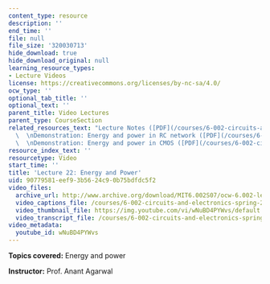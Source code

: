 ```yaml
---
content_type: resource
description: ''
end_time: ''
file: null
file_size: '320030713'
hide_download: true
hide_download_original: null
learning_resource_types:
- Lecture Videos
license: https://creativecommons.org/licenses/by-nc-sa/4.0/
ocw_type: ''
optional_tab_title: ''
optional_text: ''
parent_title: Video Lectures
parent_type: CourseSection
related_resources_text: "Lecture Notes ([PDF](/courses/6-002-circuits-and-electronics-spring-2007/resources/6002_l22))\
  \  \nDemonstration: Energy and power in RC network ([PDF](/courses/6-002-circuits-and-electronics-spring-2007/resources/demo_18))\
  \  \nDemonstration: Energy and power in CMOS ([PDF](/courses/6-002-circuits-and-electronics-spring-2007/resources/demo_18rp))"
resource_index_text: ''
resourcetype: Video
start_time: ''
title: 'Lecture 22: Energy and Power'
uid: 90779581-eef9-3b56-24c9-0b75bdfdc5f2
video_files:
  archive_url: http://www.archive.org/download/MIT6.002S07/ocw-6.002-lec-mit-10250-02dec2003-220k.mp4
  video_captions_file: /courses/6-002-circuits-and-electronics-spring-2007/ca37324c5f0d59fea0d77f7d9059333f_wNuBD4PYWvs.vtt
  video_thumbnail_file: https://img.youtube.com/vi/wNuBD4PYWvs/default.jpg
  video_transcript_file: /courses/6-002-circuits-and-electronics-spring-2007/7eb2506dea41998db333c7fbea2c9e26_wNuBD4PYWvs.pdf
video_metadata:
  youtube_id: wNuBD4PYWvs
---
```


**Topics covered:** Energy and power

**Instructor:** Prof. Anant Agarwal


